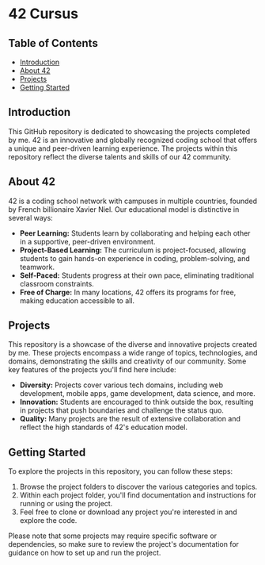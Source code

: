 # 42 Cursus

## Table of Contents
- [Introduction](#introduction)
- [About 42](#about-42)
- [Projects](#projects)
- [Getting Started](#getting-started)

## Introduction
This GitHub repository is dedicated to showcasing the projects completed by me. 42 is an innovative and globally recognized coding school that offers a unique and peer-driven learning experience. The projects within this repository reflect the diverse talents and skills of our 42 community.

## About 42 
42 is a coding school network with campuses in multiple countries, founded by French billionaire Xavier Niel. Our educational model is distinctive in several ways:
- **Peer Learning:** Students learn by collaborating and helping each other in a supportive, peer-driven environment.
- **Project-Based Learning:** The curriculum is project-focused, allowing students to gain hands-on experience in coding, problem-solving, and teamwork.
- **Self-Paced:** Students progress at their own pace, eliminating traditional classroom constraints.
- **Free of Charge:** In many locations, 42 offers its programs for free, making education accessible to all.

## Projects
This repository is a showcase of the diverse and innovative projects created by me. These projects encompass a wide range of topics, technologies, and domains, demonstrating the skills and creativity of our community. Some key features of the projects you'll find here include:
- **Diversity:** Projects cover various tech domains, including web development, mobile apps, game development, data science, and more.
- **Innovation:** Students are encouraged to think outside the box, resulting in projects that push boundaries and challenge the status quo.
- **Quality:** Many projects are the result of extensive collaboration and reflect the high standards of 42's education model.

## Getting Started
To explore the projects in this repository, you can follow these steps:

1. Browse the project folders to discover the various categories and topics.
2. Within each project folder, you'll find documentation and instructions for running or using the project.
3. Feel free to clone or download any project you're interested in and explore the code.

Please note that some projects may require specific software or dependencies, so make sure to review the project's documentation for guidance on how to set up and run the project.
